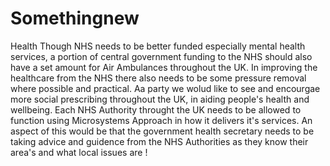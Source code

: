 # Somethingnew
Health
Though NHS needs to be better funded especially mental health services, a portion of central government funding to the NHS should also have a set amount for Air Ambulances throughout the UK.
In improving the healthcare from the NHS there also needs to be some pressure removal where possible and practical. Aa party we wolud like to see and encourgae more social prescribing throughout the UK, in aiding people's health and wellbeing.
Each NHS Authority throught the UK needs to be allowed to function using Microsystems Approach in how it delivers it's services.  An aspect of this would be that the government health secretary needs to be taking advice and guidence from the NHS Authorities as they know their area's and what local issues are !
